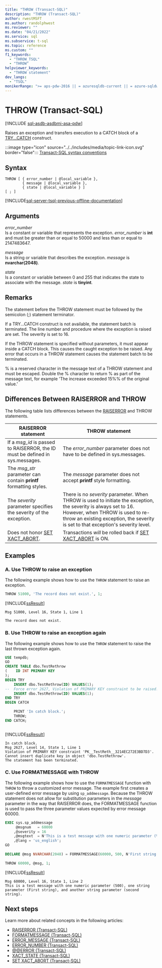 ```yaml
---
title: "THROW (Transact-SQL)"
description: "THROW (Transact-SQL)"
author: rwestMSFT
ms.author: randolphwest
ms.reviewer: ""
ms.date: "04/21/2022"
ms.service: sql
ms.subservice: t-sql
ms.topic: reference
ms.custom: ""
f1_keywords:
  - "THROW_TSQL"
  - "THROW"
helpviewer_keywords:
  - "THROW statement"
dev_langs:
  - "TSQL"
monikerRange: ">= aps-pdw-2016 || = azuresqldb-current || = azure-sqldw-latest || >= sql-server-2016 || >= sql-server-linux-2017 || = azuresqldb-mi-current"
---
```

# THROW (Transact-SQL)
[!INCLUDE [sql-asdb-asdbmi-asa-pdw](../../includes/applies-to-version/sql-asdb-asdbmi-asa-pdw.md)]

Raises an exception and transfers execution to a CATCH block of a [TRY...CATCH](try-catch-transact-sql.md) construct.  
  
 :::image type="icon" source="../../includes/media/topic-link-icon.svg" border="false"::: [Transact-SQL syntax conventions](../../t-sql/language-elements/transact-sql-syntax-conventions-transact-sql.md)  
  
## Syntax  
  
```syntaxsql
THROW [ { error_number | @local_variable },  
        { message | @local_variable },  
        { state | @local_variable } ]   
[ ; ]  
```  
  
[!INCLUDE[sql-server-tsql-previous-offline-documentation](../../includes/sql-server-tsql-previous-offline-documentation.md)]

## Arguments
 *error_number*  
 Is a constant or variable that represents the exception. *error_number* is **int** and must be greater than or equal to 50000 and less than or equal to 2147483647.  
  
 *message*  
 Is a string or variable that describes the exception. *message* is **nvarchar(2048)**.  
  
 *state*  
 Is a constant or variable between 0 and 255 that indicates the state to associate with the message. *state* is **tinyint**.  
  
## Remarks  

The statement before the THROW statement must be followed by the semicolon (;) statement terminator.  
  
If a TRY...CATCH construct is not available, the statement batch is terminated. The line number and procedure where the exception is raised are set. The severity is set to 16.  
  
If the THROW statement is specified without parameters, it must appear inside a CATCH block. This causes the caught exception to be raised. Any error that occurs in a THROW statement causes the statement batch to be terminated.  
  
% is a reserved character in the message text of a THROW statement and must be escaped. Double the % character to return % as part of the message text, for example 'The increase exceeded 15%% of the original value.'  
  
## Differences Between RAISERROR and THROW  

The following table lists differences between the [RAISERROR](raiserror-transact-sql.md) and THROW statements.  
  
|RAISERROR statement|THROW statement|  
|-------------------------|---------------------|  
|If a *msg_id* is passed to RAISERROR, the ID must be defined in sys.messages.|The *error_number* parameter does not have to be defined in sys.messages.|  
|The *msg_str* parameter can contain **printf** formatting styles.|The *message* parameter does not accept **printf** style formatting.|  
|The *severity* parameter specifies the severity of the exception.|There is no *severity* parameter. When THROW is used to initiate the exception, the severity is always set to 16. However, when THROW is used to re-throw an existing exception, the severity is set to that exception's severity level.|  
| Does not honor [SET XACT_ABORT](../statements/set-xact-abort-transact-sql.md). | Transactions _will_ be rolled back if [SET XACT_ABORT](../statements/set-xact-abort-transact-sql.md) is ON. |

  
## Examples  
  
### A. Use THROW to raise an exception  

The following example shows how to use the `THROW` statement to raise an exception.  
  
```sql  
THROW 51000, 'The record does not exist.', 1;  
```  
  
[!INCLUDE[ssResult](../../includes/ssresult-md.md)]  
  
```
Msg 51000, Level 16, State 1, Line 1  
 
The record does not exist.
```  
  
### B. Use THROW to raise an exception again  

The following example shows how to use the `THROW` statement to raise the last thrown exception again.  
  
```sql  
USE tempdb;  
GO  
CREATE TABLE dbo.TestRethrow  
(    ID INT PRIMARY KEY  
);  
BEGIN TRY  
    INSERT dbo.TestRethrow(ID) VALUES(1);  
--  Force error 2627, Violation of PRIMARY KEY constraint to be raised.  
    INSERT dbo.TestRethrow(ID) VALUES(1);  
END TRY  
BEGIN CATCH  
  
    PRINT 'In catch block.';  
    THROW;  
END CATCH;  
  
```  
  
[!INCLUDE[ssResult](../../includes/ssresult-md.md)]  
  
```
In catch block. 
Msg 2627, Level 14, State 1, Line 1  
Violation of PRIMARY KEY constraint 'PK__TestReth__3214EC272E3BD7D3'. Cannot insert duplicate key in object 'dbo.TestRethrow'.  
The statement has been terminated.
```  
  
### C. Use FORMATMESSAGE with THROW  

The following example shows how to use the `FORMATMESSAGE` function with `THROW` to throw a customized error message. The example first creates a user-defined error message by using `sp_addmessage`. Because the THROW statement does not allow for substitution parameters in the *message* parameter in the way that RAISERROR does, the FORMATMESSAGE function is used to pass the three parameter values expected by error message 60000.  
  
```sql  
EXEC sys.sp_addmessage  
     @msgnum   = 60000  
    ,@severity = 16  
    ,@msgtext  = N'This is a test message with one numeric parameter (%d), one string parameter (%s), and another string parameter (%s).'  
    ,@lang = 'us_english';   
GO  
  
DECLARE @msg NVARCHAR(2048) = FORMATMESSAGE(60000, 500, N'First string', N'second string');   
  
THROW 60000, @msg, 1;  
```  
  
[!INCLUDE[ssResult](../../includes/ssresult-md.md)]  
  
```
Msg 60000, Level 16, State 1, Line 2  
This is a test message with one numeric parameter (500), one string parameter (First string), and another string parameter (second string).
```  
  
## Next steps

Learn more about related concepts in the following articles:

- [RAISERROR &#40;Transact-SQL&#41;](../../t-sql/language-elements/raiserror-transact-sql.md)
- [FORMATMESSAGE &#40;Transact-SQL&#41;](../../t-sql/functions/formatmessage-transact-sql.md)
- [ERROR_MESSAGE &#40;Transact-SQL&#41;](../../t-sql/functions/error-message-transact-sql.md)
- [ERROR_NUMBER &#40;Transact-SQL&#41;](../../t-sql/functions/error-number-transact-sql.md)
- [@@ERROR &#40;Transact-SQL&#41;](../../t-sql/functions/error-transact-sql.md)
- [XACT_STATE &#40;Transact-SQL&#41;](../../t-sql/functions/xact-state-transact-sql.md)
- [SET XACT_ABORT &#40;Transact-SQL&#41;](../../t-sql/statements/set-xact-abort-transact-sql.md)
